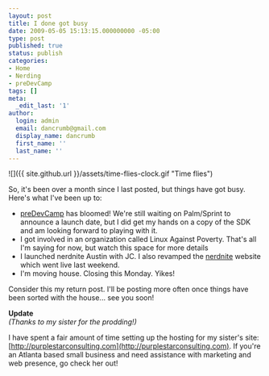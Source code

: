```yaml
---
layout: post
title: I done got busy
date: 2009-05-05 15:13:15.000000000 -05:00
type: post
published: true
status: publish
categories:
- Home
- Nerding
- preDevCamp
tags: []
meta:
  _edit_last: '1'
author:
  login: admin
  email: dancrumb@gmail.com
  display_name: dancrumb
  first_name: ''
  last_name: ''
---
```

![]({{ site.github.url }}/assets/time-flies-clock.gif "Time flies")

So, it's been over a month since I last posted, but things have got busy. Here's what I've been up to:

*   [preDevCamp](http://predevcamp.org) has bloomed! We're still waiting on Palm/Sprint to announce a launch date, but I did get my hands on a copy of the SDK and am looking forward to playing with it.
*   I got involved in an organization called Linux Against Poverty. That's all I'm saying for now, but watch this space for more details
*   I launched nerdnite Austin with JC. I also revamped the [nerdnite](http://nerdnite.com) website which went live last weekend.
*   I'm moving house. Closing this Monday. Yikes!

Consider this my return post. I'll be posting more often once things have been sorted with the house... see you soon!

**Update**  
_(Thanks to my sister for the prodding!)_

I have spent a fair amount of time setting up the hosting for my sister's site: [http://purplestarconsulting.com](http://purplestarconsulting.com). If you're an Atlanta based small business and need assistance with marketing and web presence, go check her out!
